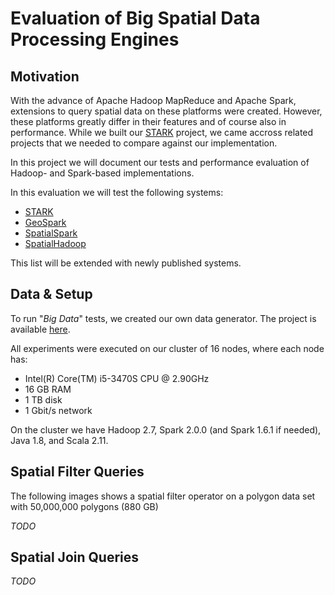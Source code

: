 # Evaluation of Big Spatial Data Processing Engines

## Motivation
With the advance of Apache Hadoop MapReduce and Apache Spark, extensions to query spatial data on these platforms were created.
However, these platforms greatly differ in their features and of course also in performance.
While we built our [STARK](https://github.com/dbis-ilm/stark) project, we came accross related projects that we needed to compare against our implementation.

In this project we will document our tests and performance evaluation of Hadoop- and Spark-based implementations.

In this evaluation we will test the following systems:
* [STARK](https://github.com/dbis-ilm/stark)
* [GeoSpark](https://github.com/DataSystemsLab/GeoSpark)
* [SpatialSpark](https://github.com/syoummer/SpatialSpark)
* [SpatialHadoop](https://github.com/aseldawy/spatialhadoop2)

This list will be extended with newly published systems.

## Data & Setup
To run "_Big Data_" tests, we created our own data generator. The project is available [here]().

All experiments were executed on our cluster of 16 nodes, where each node has:
* Intel(R) Core(TM) i5-3470S CPU @ 2.90GHz
* 16 GB RAM
* 1 TB disk
* 1 Gbit/s network

On the cluster we have Hadoop 2.7, Spark 2.0.0 (and Spark 1.6.1 if needed), Java 1.8, and Scala 2.11.

## Spatial Filter Queries
The following images shows a spatial filter operator on a polygon data set with 50,000,000 polygons (880 GB)

*TODO*

## Spatial Join Queries
*TODO*
